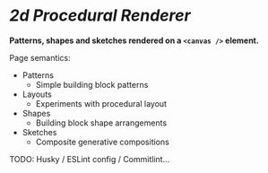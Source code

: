 # **_2d Procedural Renderer_**

**Patterns, shapes and sketches rendered on a `<canvas />` element.**

Page semantics:

- Patterns
  - Simple building block patterns
- Layouts
  - Experiments with procedural layout
- Shapes
  - Building block shape arrangements
- Sketches
  - Composite generative compositions

TODO: Husky / ESLint config / Commitlint...
